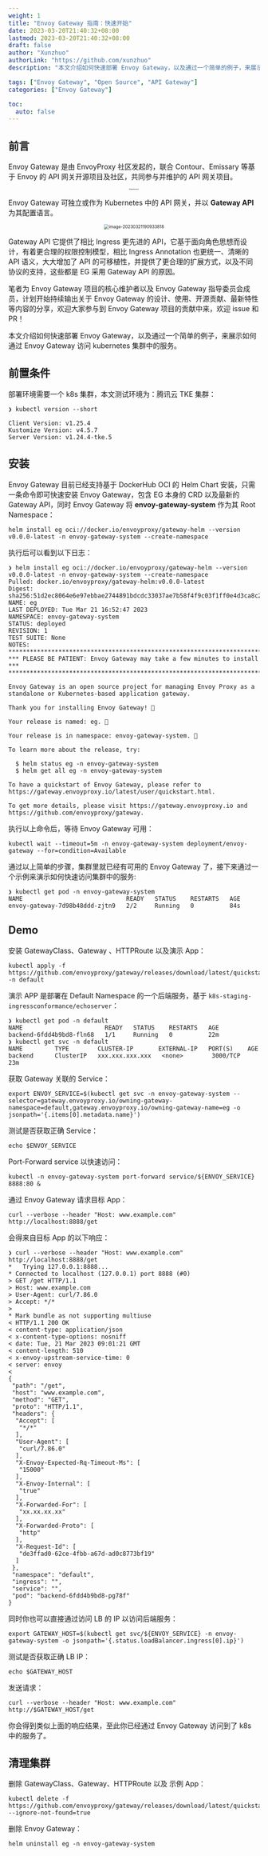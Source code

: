```yaml
---
weight: 1
title: "Envoy Gateway 指南：快速开始"
date: 2023-03-20T21:40:32+08:00
lastmod: 2023-03-20T21:40:32+08:00
draft: false
author: "Xunzhuo"
authorLink: "https://github.com/xunzhuo"
description: "本文介绍如何快速部署 Envoy Gateway，以及通过一个简单的例子，来展示如何通过 Envoy Gateway 访问 kubernetes 集群中的服务。"

tags: ["Envoy Gateway", "Open Source", "API Gateway"]
categories: ["Envoy Gateway"]

toc:
  auto: false
---
```


## 前言

Envoy Gateway 是由 EnvoyProxy 社区发起的，联合 Contour、Emissary 等基于 Envoy 的 API 网关开源项目及社区，共同参与并维护的 API 网关项目。

<div align="center">
<img src="https://liuxunzhuo.oss-cn-chengdu.aliyuncs.com/blog/architecture.png" alt="architecture" style="zoom:20%;" />
</div>

Envoy Gateway 可独立或作为 Kubernetes 中的 API 网关，并以 **Gateway API** 为其配置语言。

<div align="center">
<img src="https://liuxunzhuo.oss-cn-chengdu.aliyuncs.com/blog/image-20230321190933818.png" alt="image-20230321190933818" style="zoom:60%;" align="center"/>
</div>

Gateway API 它提供了相比 Ingress 更先进的 API，它基于面向角色思想而设计，有着更合理的权限控制模型，相比 Ingress Annotation 也更统一、清晰的 API 语义，大大增加了 API 的可移植性，并提供了更合理的扩展方式，以及不同协议的支持，这些都是 EG 采用 Gateway API 的原因。

笔者为 Envoy Gateway 项目的核心维护者以及 Envoy Gateway 指导委员会成员，计划开始持续输出关于 Envoy Gateway 的设计、使用、开源贡献、最新特性等内容的分享，欢迎大家参与到 Envoy Gateway 项目的贡献中来，欢迎 issue 和 PR！

本文介绍如何快速部署 Envoy Gateway，以及通过一个简单的例子，来展示如何通过 Envoy Gateway 访问 kubernetes 集群中的服务。

## 前置条件

部署环境需要一个 k8s 集群，本文测试环境为：腾讯云 TKE 集群：

```shell
❯ kubectl version --short

Client Version: v1.25.4
Kustomize Version: v4.5.7
Server Version: v1.24.4-tke.5
```

## 安装

Envoy Gateway 目前已经支持基于 DockerHub OCI 的 Helm Chart 安装，只需一条命令即可快速安装 Envoy Gateway，包含 EG 本身的 CRD 以及最新的 Gateway API，同时 Envoy Gateway 将 **envoy-gateway-system** 作为其 Root Namespace：

``` shell
helm install eg oci://docker.io/envoyproxy/gateway-helm --version v0.0.0-latest -n envoy-gateway-system --create-namespace
```

执行后可以看到以下日志：

``` shell
❯ helm install eg oci://docker.io/envoyproxy/gateway-helm --version v0.0.0-latest -n envoy-gateway-system --create-namespace
Pulled: docker.io/envoyproxy/gateway-helm:v0.0.0-latest
Digest: sha256:51d2ec8064e6e97ebbae2744891bdcdc33037ae7b58f4f9c03f1ff0e4d3ca8c2
NAME: eg
LAST DEPLOYED: Tue Mar 21 16:52:47 2023
NAMESPACE: envoy-gateway-system
STATUS: deployed
REVISION: 1
TEST SUITE: None
NOTES:
**************************************************************************
*** PLEASE BE PATIENT: Envoy Gateway may take a few minutes to install ***
**************************************************************************

Envoy Gateway is an open source project for managing Envoy Proxy as a standalone or Kubernetes-based application gateway.

Thank you for installing Envoy Gateway! 🎉

Your release is named: eg. 🎉

Your release is in namespace: envoy-gateway-system. 🎉

To learn more about the release, try:

  $ helm status eg -n envoy-gateway-system
  $ helm get all eg -n envoy-gateway-system

To have a quickstart of Envoy Gateway, please refer to https://gateway.envoyproxy.io/latest/user/quickstart.html.

To get more details, please visit https://gateway.envoyproxy.io and https://github.com/envoyproxy/gateway.
```

执行以上命令后，等待 Envoy Gateway 可用：

```shell
kubectl wait --timeout=5m -n envoy-gateway-system deployment/envoy-gateway --for=condition=Available
```

通过以上简单的步骤，集群里就已经有可用的 Envoy Gateway 了，接下来通过一个示例来演示如何快速访问集群中的服务:

```shell
❯ kubectl get pod -n envoy-gateway-system
NAME                             READY   STATUS    RESTARTS   AGE
envoy-gateway-7d98b48ddd-zjtn9   2/2     Running   0          84s
```

## Demo

安装 GatewayClass、Gateway 、HTTPRoute 以及演示 App：

```shell
kubectl apply -f https://github.com/envoyproxy/gateway/releases/download/latest/quickstart.yaml -n default
```

演示 APP 是部署在 Default Namespace 的一个后端服务，基于 `k8s-staging-ingressconformance/echoserver`：

```shell
❯ kubectl get pod -n default
NAME                       READY   STATUS    RESTARTS   AGE
backend-6fdd4b9bd8-fln68   1/1     Running   0          22m
❯ kubectl get svc -n default
NAME         TYPE        CLUSTER-IP       EXTERNAL-IP   PORT(S)    AGE
backend      ClusterIP   xxx.xxx.xxx.xxx   <none>        3000/TCP   23m
```

获取 Gateway 关联的 Service：

```shell
export ENVOY_SERVICE=$(kubectl get svc -n envoy-gateway-system --selector=gateway.envoyproxy.io/owning-gateway-namespace=default,gateway.envoyproxy.io/owning-gateway-name=eg -o jsonpath='{.items[0].metadata.name}')
```

测试是否获取正确 Service：

```shell
echo $ENVOY_SERVICE
```

Port-Forward service 以快速访问：

```shell
kubectl -n envoy-gateway-system port-forward service/${ENVOY_SERVICE} 8888:80 &
```

通过 Envoy Gateway 请求目标 App：

```shell
curl --verbose --header "Host: www.example.com" http://localhost:8888/get
```

会得来自目标 App 的以下响应：

```shell
❯ curl --verbose --header "Host: www.example.com" http://localhost:8888/get
*   Trying 127.0.0.1:8888...
* Connected to localhost (127.0.0.1) port 8888 (#0)
> GET /get HTTP/1.1
> Host: www.example.com
> User-Agent: curl/7.86.0
> Accept: */*
> 
* Mark bundle as not supporting multiuse
< HTTP/1.1 200 OK
< content-type: application/json
< x-content-type-options: nosniff
< date: Tue, 21 Mar 2023 09:01:21 GMT
< content-length: 510
< x-envoy-upstream-service-time: 0
< server: envoy
< 
{
 "path": "/get",
 "host": "www.example.com",
 "method": "GET",
 "proto": "HTTP/1.1",
 "headers": {
  "Accept": [
   "*/*"
  ],
  "User-Agent": [
   "curl/7.86.0"
  ],
  "X-Envoy-Expected-Rq-Timeout-Ms": [
   "15000"
  ],
  "X-Envoy-Internal": [
   "true"
  ],
  "X-Forwarded-For": [
   "xx.xx.xx.xx"
  ],
  "X-Forwarded-Proto": [
   "http"
  ],
  "X-Request-Id": [
   "de3ffad0-62ce-4fbb-a67d-ad0c8773bf19"
  ]
 },
 "namespace": "default",
 "ingress": "",
 "service": "",
 "pod": "backend-6fdd4b9bd8-pg78f"
}                                                                                                                    
```

同时你也可以直接通过访问 LB 的 IP 以访问后端服务：

```shell
export GATEWAY_HOST=$(kubectl get svc/${ENVOY_SERVICE} -n envoy-gateway-system -o jsonpath='{.status.loadBalancer.ingress[0].ip}')
```

测试是否获取正确 LB IP：

```shell
echo $GATEWAY_HOST
```

发送请求：

```shell
curl --verbose --header "Host: www.example.com" http://$GATEWAY_HOST/get
```

你会得到类似上面的响应结果，至此你已经通过 Envoy Gateway 访问到了 k8s 中的服务了。

## 清理集群

删除 GatewayClass、Gateway、HTTPRoute 以及 示例 App：

```shell
kubectl delete -f https://github.com/envoyproxy/gateway/releases/download/latest/quickstart.yaml --ignore-not-found=true
```

删除 Envoy Gateway：

```shell
helm uninstall eg -n envoy-gateway-system
```

